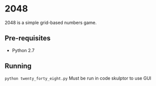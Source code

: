 # 2048

2048 is a simple grid-based numbers game.

## Pre-requisites
* Python 2.7
 
## Running
`python twenty_forty_eight.py`
Must be run in code skulptor to use GUI